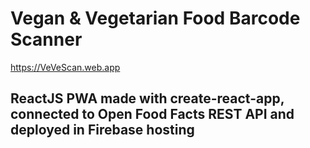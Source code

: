 # Vegan & Vegetarian Food Barcode Scanner

https://VeVeScan.web.app

## ReactJS PWA made with create-react-app, connected to Open Food Facts REST API and deployed in Firebase hosting

